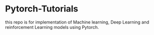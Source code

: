 # Pytorch-Tutorials
this repo is for implementation of Machine learning, Deep Learning and reinforcement Learning models using Pytorch.
